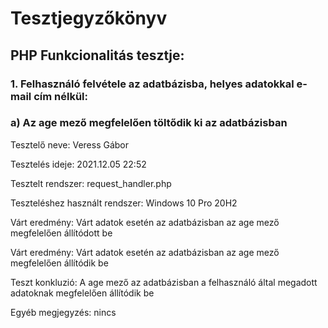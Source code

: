 # Tesztjegyzőkönyv

## PHP Funkcionalitás tesztje:

### 1. Felhasználó felvétele az adatbázisba, helyes adatokkal e-mail cím nélkül:

### a) Az age mező megfelelően töltődik ki az adatbázisban
Tesztelő neve: Veress Gábor

Tesztelés ideje: 2021.12.05 22:52

Tesztelt rendszer: request_handler.php

Teszteléshez használt rendszer: Windows 10 Pro 20H2

Várt eredmény: Várt adatok esetén az adatbázisban az age mező megfelelően állítódott be

Várt eredmény: Várt adatok esetén az adatbázisban az age mező megfelelően állítódik be

Teszt konkluzió:  A age mező az adatbázisban a felhasználó által megadott adatoknak megfelelően állítódik be

Egyéb megjegyzés: nincs